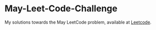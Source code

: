 # May-Leet-Code-Challenge
My solutions towards the May LeetCode problem, available at [Leetcode](https://leetcode.com/explore/featured/card/may-leetcoding-challenge/). 
